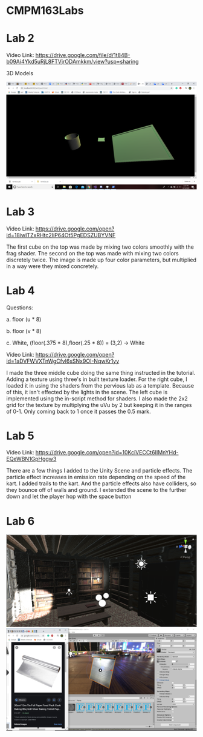# CMPM163Labs
# Lab 2

Video Link: https://drive.google.com/file/d/1t84B-b09Ai4Ykd5uRjL8FTVjrODAmkkm/view?usp=sharing

3D Models

<img src ="images/3DModelsExample.png" width = 800>

# Lab 3

Video Link: https://drive.google.com/open?id=18iwITZxRHtc2IiP64Ot5PgEDSZUBYVNF

The first cube on the top was made by mixing two colors smoothly with the frag shader.
The second on the top was made with mixing two colors discretely twice. The image is made up four color parameters, but multiplied in a way were they mixed concretely.

# Lab 4

Questions:

a. floor (u * 8)

b. floor (v * 8)

c. White, (floor(.375 * 8),floor(.25 * 8)) = (3,2) -> White

Video Link: https://drive.google.com/open?id=1aDVFWVXTnWgCfvl6sSNx9OI-NqwKr1yy

I made the three middle cube doing the same thing instructed in the tutorial. Adding a texture using three's in built texture loader. For the right cube, I loaded it in using the shaders from the pervious lab as a template. Because of this, it isn't effected by the lights in the scene. The left cube is implemented using the in-script method for shaders. I also made the 2x2 grid for the texture by multiplying the uVu by 2 but keeping it in the ranges of 0-1. Only coming back to 1 once it passes the 0.5 mark.

# Lab 5

Video Link: https://drive.google.com/open?id=10KciVECCt6IIMnYHd-EQeWBN1GpHggw3

There are a few things I added to the Unity Scene and particle effects. The particle effect increases in emission rate depending on the speed of the kart. I added trails to the kart. And the particle effects also have colliders, so they bounce off of walls and ground. I extended the scene to the further down and let the player hop with the space button 

# Lab 6

<img src ="images/Lab6AllLights.png" width = 800>

<img src ="images/Lab6Material.jpg" width = 800>
